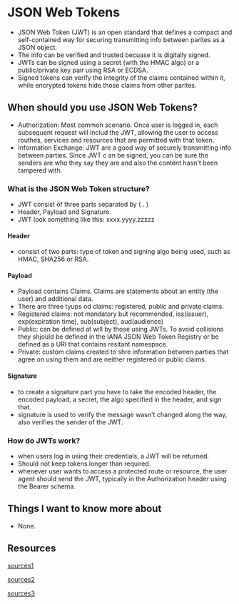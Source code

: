 
# JSON Web Tokens

- JSON Web Token (JWT) is an open standard that defines a compact and self-contained way for securing transmitting info between parites as a JSON object. 
- The info can be verified and trusted becuase it is digitally signed.
- JWTs can be signed using a secret (with the HMAC algo) or a public/private key pair using RSA or ECDSA.
- Signed tokens can verify the integrity of the claims contained within it, while encrypted tokens hide those claims from other parites.

## When should you use JSON Web Tokens?

- Authorization: Most common scenario. Once user is logged in, each subsequent request will includ the JWT, allowing the user to access routhes, services and resources that are permitted with that token.
- Information Exchange: JWT are a good way of securely transmitting info between parties. Since JWT c an be signed, you can be sure the senders are who they say they are and also the content hasn't been tampered with.

### What is the JSON Web Token structure?

- JWT consist of three parts separated by ( . )
- Header, Payload and Signature.
- JWT look something like this: xxxx.yyyy.zzzzz

#### Header

- consist of two parts: type of token and signing algo being used, such as HMAC, SHA256 or RSA.

#### Payload

- Payload contains Claims. Claims are statements about an entity (the user) and additional data.
- There are three tyups od claims: registered, public and private claims.
- Registered claims: not mandatory but recommended, iss(issuer), exp(expiration time), sub(subject), aud(audience)
- Public: can be defined at will by those using JWTs. To avoid collisions they shjould be defined in the IANA JSON Web Token Registry or be defined as a URI that contains resitant namespace.
- Private: custom claims created to shre information between parties that agree on using them and are neither registered or public claims.

#### Signature

- to create a signature part you have to take the encoded header, the encoded payload, a secret, the algo specified in the header, and sign that.
- signature is used to verify the message wasn't changed along the way, also verifies the sender of the JWT.

### How do JWTs work?

- when users log in using their credentials, a JWT will be returned.
- Should not keep tokens longer than required.
- whenever user wants to access a protected route or resource, the user agent should send the JWT, typically in the Authorization header using the Bearer schema.

## Things I want to know more about

- None.

## Resources

[sources1](https://jwt.io/introduction/)

[sources2](https://simpleisbetterthancomplex.com/tutorial/2018/12/19/how-to-use-jwt-authentication-with-django-rest-framework.html)

[sources3](https://build.vsupalov.com/django-runserver-in-production/)

